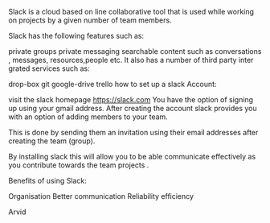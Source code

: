 

Slack is a cloud based on line collaborative tool that is used  while working on projects by a given number of team members.

Slack has the following features such as:

private groups
private messaging
searchable content such as conversations , messages, resources,people etc.
It also has a number of third party inter grated services such as:

drop-box
git
google-drive
trello
how to set up a slack Account:

visit the slack homepage  https://slack.com
You have the option of signing up using your gmail address.
After creating the account slack provides you with an option of adding members to your team.

This is done by sending them an invitation using their email addresses after creating the team (group).

By installing slack this will allow you to be able communicate effectively as you contribute towards the team projects .

Benefits of using Slack:

Organisation
Better communication
Reliability
efficiency


Arvid
